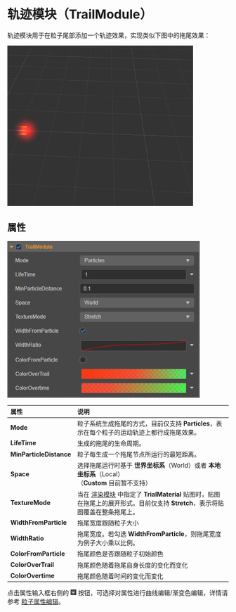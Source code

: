 # 轨迹模块（TrailModule）

轨迹模块用于在粒子尾部添加一个轨迹效果，实现类似下图中的拖尾效果：

![trail_module](module/trail.gif)

## 属性

![trail_module](module/trail_module.png)

| 属性 | 说明 |
| :--- | :--- |
| **Mode**                | 粒子系统生成拖尾的方式，目前仅支持 **Particles**，表示在每个粒子的运动轨迹上都行成拖尾效果。
| **LifeTime**            | 生成的拖尾的生命周期。
| **MinParticleDistance** | 粒子每生成一个拖尾节点所运行的最短距离。
| **Space**               | 选择拖尾运行时基于 **世界坐标系**（World）或者 **本地坐标系**（Local）<br>（**Custom** 目前暂不支持）
| **TextureMode**         | 当在 [渲染模块](./renderer.md) 中指定了 **TrialMaterial** 贴图时，贴图在拖尾上的展开形式。目前仅支持 **Stretch**，表示将贴图覆盖在整条拖尾上。
| **WidthFromParticle**   | 拖尾宽度跟随粒子大小
| **WidthRatio**          | 拖尾宽度。若勾选 **WidthFromParticle**，则拖尾宽度为例子大小乘以比例。
| **ColorFromParticle**   | 拖尾颜色是否跟随粒子初始颜色
| **ColorOverTrail**      | 拖尾颜色随着拖尾自身长度的变化而变化
| **ColorOvertime**       | 拖尾颜色随着时间的变化而变化

点击属性输入框右侧的 ![menu button](main-module/menu-button.png) 按钮，可选择对属性进行曲线编辑/渐变色编辑，详情请参考 [粒子属性编辑](./editor/index.md)。
